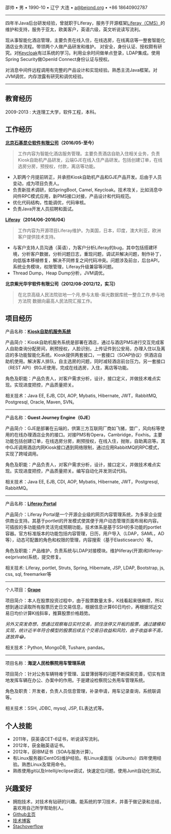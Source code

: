 邵帅 • 男 • 1990-10 • 辽宁 大连 • <a@bejond.org> • +86 18640902787

------
四年半Java后台研发经验，曾就职于Liferay，服务于开源框架[Liferay（CMS）]((https://github.com/liferay/liferay-portal))的维护和支持，服务于亚太，欧美客户，英语六级，英文听说读写流利。

现从事智能化酒店管理，主要负责在线入住，在线选房，在线离店等一整套智能化酒店业务流程。带领两个人做产品研发和维护。
对安全，身份认证、授权颇有研究。对[Keycloak](https://www.keycloak.org/)有过系统的学习。利用业余时间做单点登录，LDAP集成。使用Spring Security做OpenId Connect身份认证与授权。

对消息中间件远程调用有完整的产品设计和实现经验。熟悉主流Java框架。对JVM调优，内存泄露有研究和调优经验。

------

教育经历
----

2009-2013 : 大连理工大学，软件工程，本科。

工作经历
----

**[北京石基昆仑软件有限公司](http://www.shijinet.cn)（2016/05-至今）**
> 工作内容为智能化酒店服务管理。主要负责酒店自助入住相关业务，负责Kiosk自助机产品研发，云端GJE在线入住产品研发。包括创建订单，在线选房分房，预授权，付款，离店等功能。

* 入职两个月提前转正，并承担Kiosk自助机产品和GJE产品开发。后由于人员变动，成为项目负责人。
* 负责新技术调研，如SpringBoot, Camel, Keycloak。技术攻关，比如消息中间件RPC模式应用，新PMS接口对接，产品设计和代码规范。
* 优化代码结构，性能调优，代码审核。
* 负责Java开发人员招聘和面试。

**[Liferay](https://www.liferay.com)（2014/06-2016/04）**
> 工作内容为开源项目Liferay维护。为美国，日本，印度，澳大利亚，欧洲客户提供技术支持。

* 与客户支持人员沟通（英语），为客户分析Liferay的bug，其中包括搭建环境，分析客户数据，分析问题日志，重现问题，调试并解决问题，制作补丁，向低版本移植修复，解决不同修复之间代码冲突。问题涉及前台，后台API，系统业务模块，权限管理，Liferay升级兼容等问题。
* Thread Dump，Heap Dump分析，JVM调优。

**北京紫光华宇软件有限公司（2012/08-2012/12，实习）**
> 在北京高级人民法院驻地一个月,参与太极-紫光数据库统一整合工作,参与地方法院数据向最高人民法院汇报工作。

项目经历
----

产品名称：**[Kiosk自助机服务系统](http://www.shijinet.cn/Check%20in.html)**

产品简介：Kiosk自助机服务系统是部署在酒店，通过与酒店PMS进行交互完成客人自助查询分配房间，刷预授权，人脸识别，上传证件到公安局，办理入住以及离店的多功能智能化系统。Kiosk提供两套接口，一套接口（SOAP协议）供酒店自助机使用。解决客人排队，自主选房的问题，同时减轻酒店前台压力。另一套接口（REST API）供GJE使用，完成在线选房，入住，离店等功能。

角色及职能：产品负责人，对客户需求分析，设计，接口定义，并做技术难点实现。实现进度把控，产品质量把关。

相关技术：Java EE, EJB, CDI, AOP, Mybatis, Hibernate, JWT，RabbitMQ, Postgresql, Oracle, Maven, SVN。

----

产品名称：**Guest Journey Engine（GJE）**

产品简介：GJE是部署在云端的，供第三方互联网厂商如飞猪，盟广，风向标等使用的在线办理酒店业务的接口。对接PMS有Opera，Cambridge，Foxhis。主要功能包括创建订单，在线选房分房，刷预授权，在线入住，抛账，自助离店等。其中GJE调用酒店内网Kiosk接口遇到网络限制，通过应用RabbitMQ的RPC模式，实现了跨域调用。

角色及职能：产品负责人，对客户需求分析，设计，接口定义，并做技术难点实现。实现进度把控，产品质量把关。编写自动化并发测试代码。

相关技术：Java EE, EJB, CDI, AOP, Mybatis, Hibernate, JWT，Postgresql, RabbitMQ。

----

产品名称：**[Liferay Portal](https://github.com/liferay/liferay-portal)**

产品简介：Liferay Portal是一个开源企业级的网页内容管理系统，为多家企业提供商业支持。其基于portlet的开发模式使其便于用户动态管理页面布局和内容。可插拔的多功能插件灵活完成预期功能。技术体系是基于SSH的多功能的portlet容器。官方标准版本的功能包括内容管理，日历，用户导入（LDAP，SAML，AD等），动态可配置的角色和权限的管理，内容搜索（基于Elasticsearch）等。

角色及职能：产品维护，负责系统与LDAP对接模块。维护liferay(开源)和liferay-ee(private)系统，提交修复。

相关技术: Liferay, portlet, Struts, Spring, Hibernate, JSP, LDAP, Bootstrap, js, css, sql, freemarker等

----

个人项目：**[Grape](https://github.com/bejondshao/grape)**

项目简介：本人在股票投资过程中，由于股票数量太多，K线看起来很麻烦，所以想到通过读取所有股票历史日交易信息，根据信息计算60日均价，再根据邻近交易日均价计算K线斜率，推算股票价格趋势。

*另外又突发奇想，想通过观察每日实时交易，抓住涨停又开板的股票，通过建模和实现，统计近半年符合模型的股票后续五个交易日收益和风险，由于收益率不高，遂放弃:joy:。*

相关技术：Python, MongoDB, Tushare, pandas。


----

项目名称：**海淀人民检察院用车管理系统**
项目简介：针对公务车辆特难于管理、监督薄弱等的问题不断探索完善，切实有效地发挥车辆在办公、办案中的作用。于是建设检察院公务用车管理系统。
角色及职责：开发者，负责人员信息管理，补录申请，用车记录查询，系统联调等。

相关技术：SSH, JDBC, mysql, JSP, EL表达式等。

个人技能
----
* 2011年，获英语CET-6证书，听说读写流利。
* 2012年，获金融英语证书。
* 2012年，获IBM证书（SOA与服务计算）。
* 有Linux服务器(CentOS)维护经验。有Linux桌面版（xUbuntu）四年使用经验。熟悉Linux及常用命令。* 熟练使用git以及Intellij/eclipse调试，快速定位问题。使用Junit自动化测试。

兴趣爱好
----
* 拥抱技术，对技术有钻研的兴趣。能系统的学习技术，并善于做记录和总结，喜欢用自己所学帮助别人。
* [Github主页](https://github.com/bejondshao)
* [技术博客](http://tech.bejond.org)
* [Stachoverflow](https://stackoverflow.com/users/3908814/bejond)
